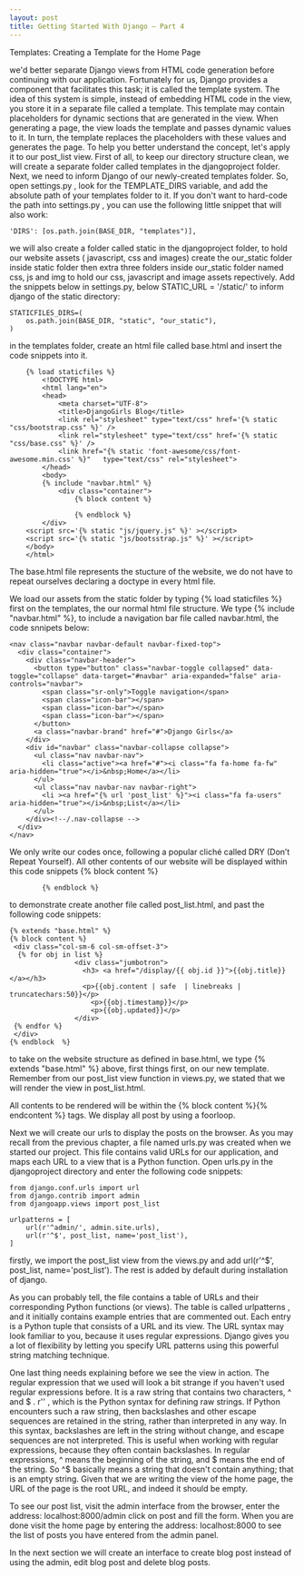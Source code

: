 ```yaml
---
layout: post
title: Getting Started With Django – Part 4
---
```


Templates: Creating a Template for the Home Page

we'd better separate Django views from HTML code generation before continuing with our application. Fortunately for us, Django provides a component that facilitates this task; it is called the template system. The idea of this system is simple, instead of embedding HTML code in the view, you store it in a separate file called a template. This template may contain placeholders for dynamic sections that are generated in the view. When generating a page, the view loads the template and passes dynamic values to it. In turn, the template replaces the placeholders with these values and generates the page. To help you better understand the concept, let's apply it to our post_list view. First of all, to keep our directory structure clean, we will create a separate folder called templates in the djangoproject folder. Next, we need to inform Django of our newly-created templates folder. So, open settings.py , look for the TEMPLATE_DIRS variable, and add the absolute path of your templates folder to it. If you don't want
to hard-code the path into settings.py , you can use the following little snippet that will also work:

	'DIRS': [os.path.join(BASE_DIR, "templates")],

we will also create a folder  called static in the djangoproject folder, to hold our website assets ( javascript, css and images) create the our_static folder inside static folder then extra three folders inside our_static folder named css, js and img to hold our css, javascript and image assets repectively. Add the snippets below in settings.py, below STATIC_URL = '/static/'  to inform django of the static directory:

	STATICFILES_DIRS=(
		os.path.join(BASE_DIR, "static", "our_static"),
	)

in the templates folder, create an html file called base.html and insert the code snippets into it.
	





		{% load staticfiles %}
			<!DOCTYPE html>
			<html lang="en">
			<head>
			    <meta charset="UTF-8">
			    <title>DjangoGirls Blog</title>
			    <link rel="stylesheet" type="text/css" href='{% static "css/bootstrap.css" %}' />
	    		<link rel="stylesheet" type="text/css" href='{% static "css/base.css" %}' />
	    		<link href="{% static 'font-awesome/css/font-awesome.min.css' %}" 	type="text/css" rel="stylesheet">
			</head>
			<body>
			{% include "navbar.html" %}
				<div class="container">
		    		{% block content %}

		    		{% endblock %}
			</div>
		<script src='{% static "js/jquery.js" %}' ></script>
		<script src='{% static "js/bootsstrap.js" %}' ></script>
		</body>
		</html>
The base.html file represents the stucture of the website, we do not have to repeat ourselves declaring a doctype in every html file.

We load our assets from the static folder by typing {% load staticfiles %} first on the templates, the our normal html file structure. We type {% include "navbar.html" %}, to include a navigation bar file called navbar.html, the code snnipets below:

	<nav class="navbar navbar-default navbar-fixed-top">
      <div class="container">
        <div class="navbar-header">
          <button type="button" class="navbar-toggle collapsed" data-toggle="collapse" data-target="#navbar" aria-expanded="false" aria-controls="navbar">
            <span class="sr-only">Toggle navigation</span>
            <span class="icon-bar"></span>
            <span class="icon-bar"></span>
            <span class="icon-bar"></span>
          </button>
          <a class="navbar-brand" href="#">Django Girls</a>
        </div>
        <div id="navbar" class="navbar-collapse collapse">
          <ul class="nav navbar-nav">
            <li class="active"><a href="#"><i class="fa fa-home fa-fw" aria-hidden="true"></i>&nbsp;Home</a></li>
          </ul>
          <ul class="nav navbar-nav navbar-right">
            <li ><a href="{% url 'post_list' %}"><i class="fa fa-users" aria-hidden="true"></i>&nbsp;List</a></li>
          </ul>
        </div><!--/.nav-collapse -->
      </div>
    </nav>

We only write our codes once, following a popular cliché called DRY (Don’t Repeat Yourself).
All other contents of our website will be displayed within this code snippets
		{% block content %}

		    {% endblock %}
to demonstrate create another file called post_list.html, and past the following code snippets:

	{% extends "base.html" %}
	{% block content %}
	 <div class="col-sm-6 col-sm-offset-3">
	  {% for obj in list %}
	                <div class="jumbotron">
	                  <h3> <a href="/display/{{ obj.id }}">{{obj.title}}</a></h3>
	                  <p>{{obj.content | safe  | linebreaks | truncatechars:50}}</p>
	                    <p>{{obj.timestamp}}</p>
	                    <p>{{obj.updated}}</p>
	                </div>
	 {% endfor %}
	 </div>
	{% endblock  %}
to take on the website structure as defined in base.html, we type 	{% extends "base.html" %} above, first things first, on our new template. Remember from our post_list view function in views.py, we stated that we will render the view in post_list.html.


All contents to be rendered will be within the {% block content %}{% endcontent %} tags.
We display all post by using a foorloop.

Next we will create our urls to display the posts on the browser. As you may recall from the previous chapter, a file named urls.py was created when we started our project. This file contains valid URLs for our application, and maps each URL to a view that is a Python function. Open urls.py in the djangoproject directory and enter the following code snippets:

	from django.conf.urls import url
	from django.contrib import admin
	from djangoapp.views import post_list

	urlpatterns = [
	    url(r'^admin/', admin.site.urls),
	    url(r'^$', post_list, name='post_list'),
	]

firstly, we import the post_list view from the views.py and add url(r'^$', post_list, name='post_list'). The rest is added by default during installation of django. 

As you can probably tell, the file contains a table of URLs and their corresponding Python functions (or views). The table is called urlpatterns , and it initially contains example entries that are commented out. Each entry is a Python tuple that consists of a URL and its view. The URL syntax may look familiar to you, because it uses regular expressions. Django gives you a lot of flexibility by letting you specify URL patterns using this powerful string matching technique.

One last thing needs explaining before we see the view in action. The regular expression that we used will look a bit strange if you haven't used regular expressions before. It is a raw string that contains two characters, ^ and $ . r'' , which is the Python syntax for defining raw strings. If Python encounters such a raw string, then backslashes and other escape sequences are retained in the string, rather than interpreted in any way. In this syntax, backslashes are left in the string without change, and escape sequences are not interpreted. This is useful when working with regular expressions, because they often contain backslashes. In regular expressions, ^ means the beginning of the string, and $ means the end of the string. So ^$ basically means a string that doesn't contain anything; that is an empty string. Given that we are writing the view of the home page, the URL of the page is the root URL, and indeed it should be empty.

To see our post list, visit the admin interface from the browser, enter the address: 
	localhost:8000/admin
click on post and fill the form. When you are done visit the home page by entering the address:
	localhost:8000
to see the list of posts you have entered from the admin panel.

In the next section we will create an interface to create blog post instead of using the admin, edit blog post and delete blog posts.
